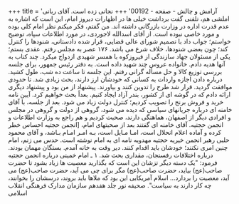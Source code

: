 +++
title = 'آرامش و چالش - صفحه - 00192'
+++
نجانی زده است. آقای ربانی املشی هم، تلفنی گفت برداشت خیلی ها در اظهارات دیروز امام، این است که اشاره به عدم قدرت اداره در وزارت بازرگانی داشته اند. من گفتم، فکر میکنم نظر امام کلی بوده و مورد خاصی نبوده است. از آقای اسدالله لاجوردی، در مورد اطلاعات سپاه، توضیح خواستم؛ جواب داد با تصمیم شورای عالی قضایی، قرار شده دادستانی، شنودها را کنترل کند؛ چون بعضی شنودها، خلاف شرع می باشد. ۱۷۶ عصر به مجلس رفتم. عقدی بستم؛ یکی از مسئولان جهاد سازندگی از فیروزکوه با همسر شهیدی ازدواج میکرد. چند کتاب به آنها هدیه دادم. خانواده عروس چند شهید داده است. به دفتر رئیس جمهور، برای جلسه بررسی توزیع کالا و حل مسأله گرانی رفتم. این جلسه تا ساعت ده شب، طول کشید. درباره دادن اجازه واردات به کسانی که خودشان ارز دارند، بحث زیادی شد. تا حدودی موافقت گردید. قرار شد طرح را تدوین کنند و بیاورند. پیشنهاد از من بود و پیشنهاد دیگری ارائه دادم که در گوشه ای از کشور، بندر آزاد ایجاد کنیم. بعداً بحث خواهیم کرد. آیین نامه خرید و فروش برنج را تصویب کردیم؛ کنترل دولت زیاد می شود. بعد از جلسه، با آقای خامنه ای درباره جریانهای سیاسی که دیده می شود، گروهی از دولت و گروهی در مجلس و افرادی دیگر از اصفهان، هماهنگی دارند، صحبت کردیم و هم راجع به وزارت اطلاعات و انجمن حجتیه. آقای خامنه ای گفتند بعد از صحبتهای امام، [انجمن حجتیه احساس خطر کرده و آماده اعلام انحلال است، امـا مـایل است، بـه امـر امـام بـاشد، و آقای محمود حلبی رهبر انجمن خیریه حجتیه مهدویه نامه ای به امام نوشته است. حدس می زنم، امام چنین امری نکنند؛ خودشان باید اقدام کنند. دیر وقت به خانه آمدم. بستگان مهمان بودند. درباره اختلافات رفسنجان، مقداری بحث شد. ۱ ـ امام خمینی درباره انجمن حجتیه فرمود: "یک دسته دیگر تزشان این است که بگذارید معصیت ها زیاد بشود تا حضرت صاحب(عج) بیاید، حضرت صاحب(عج) مگر برای چی می آید، حضرت صاحب(عج) می آید، معصیت را بردارد... اسلام آمریکایی این بود که ملاها باید بروند، درسشان را بخوانند، چه کار دارند به سیاست". صحیفه نور جلد هفدهم سازمان مدارک فرهنگی انقلاب اسلامی